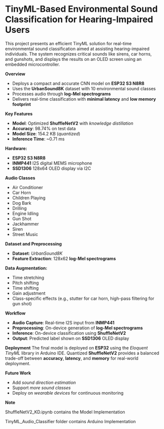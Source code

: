 # **TinyML-Based Environmental Sound Classification for Hearing-Impaired Users**

This project presents an efficient TinyML solution for real-time environmental sound classification aimed at assisting hearing-impaired individuals. The system recognizes critical sounds like sirens, car horns, and gunshots, and displays the results on an OLED screen using an embedded microcontroller.

**Overview**
- Deploys a compact and accurate CNN model on **ESP32 S3 N8R8**
- Uses the **UrbanSound8K** dataset with 10 environmental sound classes
- Processes audio through **log-Mel spectrograms**
- Delivers real-time classification with **minimal latency** and **low memory footprint**

**Key Features**
- **Model**: Optimized **ShuffleNetV2** with *knowledge distillation*
- **Accuracy**: 98.74% on test data
- **Model Size**: 154.2 KB (*quantized*)
- **Inference Time**: ~0.71 ms

**Hardware:**
- **ESP32 S3 N8R8**
- **INMP441** I2S digital MEMS microphone
- **SSD1306** 128x64 OLED display via I2C

**Audio Classes**
- Air Conditioner
- Car Horn
- Children Playing
- Dog Bark
- Drilling
- Engine Idling
- Gun Shot
- Jackhammer
- Siren
- Street Music

**Dataset and Preprocessing**
- **Dataset**: *UrbanSound8K*
- **Feature Extraction**: 128x62 **log-Mel spectrograms**

**Data Augmentation:**
- Time stretching
- Pitch shifting
- Time shifting
- Gain adjustment
- Class-specific effects (e.g., stutter for car horn, high-pass filtering for gun shot)

**Workflow**
- **Audio Capture**: Real-time I2S input from **INMP441**
- **Preprocessing**: On-device generation of **log-Mel spectrograms**
- **Inference**: On-device classification using **ShuffleNetV2**
- **Output**: Predicted label shown on **SSD1306** OLED display

**Deployment**
The final model is deployed on **ESP32** using the *Eloquent TinyML* library in Arduino IDE. Quantized **ShuffleNetV2** provides a balanced trade-off between **accuracy**, **latency**, and **memory** for real-world deployment.

**Future Work**
- Add *sound direction estimation*
- Support *more sound classes*
- Deploy on *wearable devices* for continuous monitoring

**Note**

ShuffleNetV2_KD.ipynb contains the Model Implementation

TinyML_Audio_Classifier folder contains Arduino Implementation
